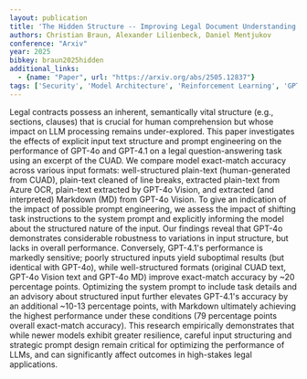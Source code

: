 ```yaml
---
layout: publication
title: 'The Hidden Structure -- Improving Legal Document Understanding Through Explicit Text Formatting'
authors: Christian Braun, Alexander Lilienbeck, Daniel Mentjukov
conference: "Arxiv"
year: 2025
bibkey: braun2025hidden
additional_links:
  - {name: "Paper", url: "https://arxiv.org/abs/2505.12837"}
tags: ['Security', 'Model Architecture', 'Reinforcement Learning', 'GPT', 'Prompting', 'Applications']
---
```

Legal contracts possess an inherent, semantically vital structure (e.g., sections, clauses) that is crucial for human comprehension but whose impact on LLM processing remains under-explored. This paper investigates the effects of explicit input text structure and prompt engineering on the performance of GPT-4o and GPT-4.1 on a legal question-answering task using an excerpt of the CUAD. We compare model exact-match accuracy across various input formats: well-structured plain-text (human-generated from CUAD), plain-text cleaned of line breaks, extracted plain-text from Azure OCR, plain-text extracted by GPT-4o Vision, and extracted (and interpreted) Markdown (MD) from GPT-4o Vision. To give an indication of the impact of possible prompt engineering, we assess the impact of shifting task instructions to the system prompt and explicitly informing the model about the structured nature of the input. Our findings reveal that GPT-4o demonstrates considerable robustness to variations in input structure, but lacks in overall performance. Conversely, GPT-4.1's performance is markedly sensitive; poorly structured inputs yield suboptimal results (but identical with GPT-4o), while well-structured formats (original CUAD text, GPT-4o Vision text and GPT-4o MD) improve exact-match accuracy by ~20 percentage points. Optimizing the system prompt to include task details and an advisory about structured input further elevates GPT-4.1's accuracy by an additional ~10-13 percentage points, with Markdown ultimately achieving the highest performance under these conditions (79 percentage points overall exact-match accuracy). This research empirically demonstrates that while newer models exhibit greater resilience, careful input structuring and strategic prompt design remain critical for optimizing the performance of LLMs, and can significantly affect outcomes in high-stakes legal applications.
